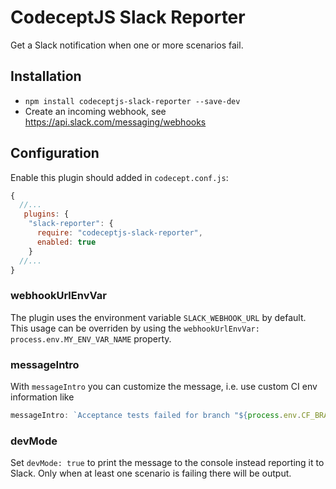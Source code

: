 # CodeceptJS Slack Reporter

Get a Slack notification when one or more scenarios fail.

## Installation

* `npm install codeceptjs-slack-reporter --save-dev`
* Create an incoming webhook, see https://api.slack.com/messaging/webhooks

## Configuration

Enable this plugin should added in `codecept.conf.js`:

```js
{
  //...
   plugins: {
    "slack-reporter": {
      require: "codeceptjs-slack-reporter",
      enabled: true
    }
  //...
}
```

### webhookUrlEnvVar

The plugin uses the environment variable `SLACK_WEBHOOK_URL` by default. 
This usage can be overriden by using the `webhookUrlEnvVar: process.env.MY_ENV_VAR_NAME` property. 

### messageIntro

With `messageIntro` you can customize the message, i.e. use custom CI env information like 
```js
messageIntro: `Acceptance tests failed for branch "${process.env.CF_BRANCH}" within <${process.env.CF_BUILD_URL}|this pipeline>.`
```

### devMode

Set `devMode: true` to print the message to the console instead reporting it to Slack.
Only when at least one scenario is failing there will be output.